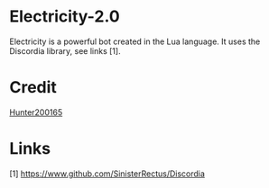 # Electricity-2.0
Electricity is a powerful bot created in the Lua language.
It uses the Discordia library, see links [1].

# Credit
[Hunter200165](https://github.com/Hunter200165)

# Links
[1] https://www.github.com/SinisterRectus/Discordia
